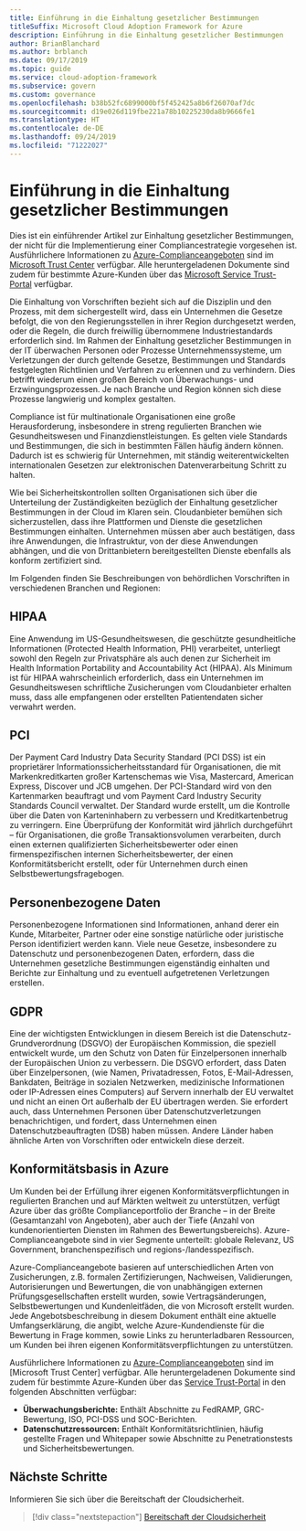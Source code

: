 ```yaml
---
title: Einführung in die Einhaltung gesetzlicher Bestimmungen
titleSuffix: Microsoft Cloud Adoption Framework for Azure
description: Einführung in die Einhaltung gesetzlicher Bestimmungen
author: BrianBlanchard
ms.author: brblanch
ms.date: 09/17/2019
ms.topic: guide
ms.service: cloud-adoption-framework
ms.subservice: govern
ms.custom: governance
ms.openlocfilehash: b38b52fc6899000bf5f452425a8b6f26070af7dc
ms.sourcegitcommit: d19e026d119fbe221a78b10225230da8b9666fe1
ms.translationtype: HT
ms.contentlocale: de-DE
ms.lasthandoff: 09/24/2019
ms.locfileid: "71222027"
---
```

# <a name="introduction-to-regulatory-compliance"></a>Einführung in die Einhaltung gesetzlicher Bestimmungen

Dies ist ein einführender Artikel zur Einhaltung gesetzlicher Bestimmungen, der nicht für die Implementierung einer Compliancestrategie vorgesehen ist. Ausführlichere Informationen zu [Azure-Complianceangeboten](https://aka.ms/allcompliance) sind im [Microsoft Trust Center](https://www.microsoft.com/trustcenter/default.aspx) verfügbar. Alle heruntergeladenen Dokumente sind zudem für bestimmte Azure-Kunden über das [Microsoft Service Trust-Portal](https://servicetrust.microsoft.com) verfügbar.

Die Einhaltung von Vorschriften bezieht sich auf die Disziplin und den Prozess, mit dem sichergestellt wird, dass ein Unternehmen die Gesetze befolgt, die von den Regierungsstellen in ihrer Region durchgesetzt werden, oder die Regeln, die durch freiwillig übernommene Industriestandards erforderlich sind. Im Rahmen der Einhaltung gesetzlicher Bestimmungen in der IT überwachen Personen oder Prozesse Unternehmenssysteme, um Verletzungen der durch geltende Gesetze, Bestimmungen und Standards festgelegten Richtlinien und Verfahren zu erkennen und zu verhindern. Dies betrifft wiederum einen großen Bereich von Überwachungs- und Erzwingungsprozessen. Je nach Branche und Region können sich diese Prozesse langwierig und komplex gestalten.

Compliance ist für multinationale Organisationen eine große Herausforderung, insbesondere in streng regulierten Branchen wie Gesundheitswesen und Finanzdienstleistungen. Es gelten viele Standards und Bestimmungen, die sich in bestimmten Fällen häufig ändern können. Dadurch ist es schwierig für Unternehmen, mit ständig weiterentwickelten internationalen Gesetzen zur elektronischen Datenverarbeitung Schritt zu halten.

Wie bei Sicherheitskontrollen sollten Organisationen sich über die Unterteilung der Zuständigkeiten bezüglich der Einhaltung gesetzlicher Bestimmungen in der Cloud im Klaren sein. Cloudanbieter bemühen sich sicherzustellen, dass ihre Plattformen und Dienste die gesetzlichen Bestimmungen einhalten. Unternehmen müssen aber auch bestätigen, dass ihre Anwendungen, die Infrastruktur, von der diese Anwendungen abhängen, und die von Drittanbietern bereitgestellten Dienste ebenfalls als konform zertifiziert sind.

Im Folgenden finden Sie Beschreibungen von behördlichen Vorschriften in verschiedenen Branchen und Regionen:

## <a name="hipaa"></a>HIPAA

Eine Anwendung im US-Gesundheitswesen, die geschützte gesundheitliche Informationen (Protected Health Information, PHI) verarbeitet, unterliegt sowohl den Regeln zur Privatsphäre als auch denen zur Sicherheit im Health Information Portability and Accountability Act (HIPAA). Als Minimum ist für HIPAA wahrscheinlich erforderlich, dass ein Unternehmen im Gesundheitswesen schriftliche Zusicherungen vom Cloudanbieter erhalten muss, dass alle empfangenen oder erstellten Patientendaten sicher verwahrt werden.

## <a name="pci"></a>PCI

Der Payment Card Industry Data Security Standard (PCI DSS) ist ein proprietärer Informationssicherheitsstandard für Organisationen, die mit Markenkreditkarten großer Kartenschemas wie Visa, Mastercard, American Express, Discover und JCB umgehen. Der PCI-Standard wird von den Kartenmarken beauftragt und vom Payment Card Industry Security Standards Council verwaltet. Der Standard wurde erstellt, um die Kontrolle über die Daten von Karteninhabern zu verbessern und Kreditkartenbetrug zu verringern. Eine Überprüfung der Konformität wird jährlich durchgeführt – für Organisationen, die große Transaktionsvolumen verarbeiten, durch einen externen qualifizierten Sicherheitsbewerter oder einen firmenspezifischen internen Sicherheitsbewerter, der einen Konformitätsbericht erstellt, oder für Unternehmen durch einen Selbstbewertungsfragebogen.

## <a name="personal-data"></a>Personenbezogene Daten

Personenbezogene Informationen sind Informationen, anhand derer ein Kunde, Mitarbeiter, Partner oder eine sonstige natürliche oder juristische Person identifiziert werden kann. Viele neue Gesetze, insbesondere zu Datenschutz und personenbezogenen Daten, erfordern, dass die Unternehmen gesetzliche Bestimmungen eigenständig einhalten und Berichte zur Einhaltung und zu eventuell aufgetretenen Verletzungen erstellen.

## <a name="gdpr"></a>GDPR

Eine der wichtigsten Entwicklungen in diesem Bereich ist die Datenschutz-Grundverordnung (DSGVO) der Europäischen Kommission, die speziell entwickelt wurde, um den Schutz von Daten für Einzelpersonen innerhalb der Europäischen Union zu verbessern. Die DSGVO erfordert, dass Daten über Einzelpersonen, (wie Namen, Privatadressen, Fotos, E-Mail-Adressen, Bankdaten, Beiträge in sozialen Netzwerken, medizinische Informationen oder IP-Adressen eines Computers) auf Servern innerhalb der EU verwaltet und nicht an einen Ort außerhalb der EU übertragen werden. Sie erfordert auch, dass Unternehmen Personen über Datenschutzverletzungen benachrichtigen, und fordert, dass Unternehmen einen Datenschutzbeauftragten (DSB) haben müssen. Andere Länder haben ähnliche Arten von Vorschriften oder entwickeln diese derzeit.

## <a name="compliant-foundation-in-azure"></a>Konformitätsbasis in Azure

Um Kunden bei der Erfüllung ihrer eigenen Konformitätsverpflichtungen in regulierten Branchen und auf Märkten weltweit zu unterstützen, verfügt Azure über das größte Complianceportfolio der Branche – in der Breite (Gesamtanzahl von Angeboten), aber auch der Tiefe (Anzahl von kundenorientierten Diensten im Rahmen des Bewertungsbereichs). Azure-Complianceangebote sind in vier Segmente unterteilt: globale Relevanz, US Government, branchenspezifisch und regions-/landesspezifisch.

Azure-Complianceangebote basieren auf unterschiedlichen Arten von Zusicherungen, z.B. formalen Zertifizierungen, Nachweisen, Validierungen, Autorisierungen und Bewertungen, die von unabhängigen externen Prüfungsgesellschaften erstellt wurden, sowie Vertragsänderungen, Selbstbewertungen und Kundenleitfäden, die von Microsoft erstellt wurden. Jede Angebotsbeschreibung in diesem Dokument enthält eine aktuelle Umfangserklärung, die angibt, welche Azure-Kundendienste für die Bewertung in Frage kommen, sowie Links zu herunterladbaren Ressourcen, um Kunden bei ihren eigenen Konformitätsverpflichtungen zu unterstützen.

Ausführlichere Informationen zu [Azure-Complianceangeboten](https://www.microsoft.com/trustcenter/compliance/complianceofferings) sind im [Microsoft Trust Center] verfügbar. Alle heruntergeladenen Dokumente sind zudem für bestimmte Azure-Kunden über das [Service Trust-Portal](https://servicetrust.microsoft.com) in den folgenden Abschnitten verfügbar:

- **Überwachungsberichte:** Enthält Abschnitte zu FedRAMP, GRC-Bewertung, ISO, PCI-DSS und SOC-Berichten.
- **Datenschutzressourcen:** Enthält Konformitätsrichtlinien, häufig gestellte Fragen und Whitepaper sowie Abschnitte zu Penetrationstests und Sicherheitsbewertungen.

## <a name="next-steps"></a>Nächste Schritte

Informieren Sie sich über die Bereitschaft der Cloudsicherheit.

> [!div class="nextstepaction"]
> [Bereitschaft der Cloudsicherheit](./cloud-security-readiness.md)

